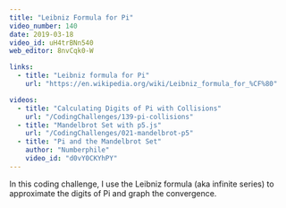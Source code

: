 ```yaml
---
title: "Leibniz Formula for Pi"
video_number: 140
date: 2019-03-18
video_id: uH4trBNn540
web_editor: 8nvCqk0-W

links:
  - title: "Leibniz formula for Pi"
    url: "https://en.wikipedia.org/wiki/Leibniz_formula_for_%CF%80"

videos:
  - title: "Calculating Digits of Pi with Collisions"
    url: "/CodingChallenges/139-pi-collisions"
  - title: "Mandelbrot Set with p5.js"
    url: "/CodingChallenges/021-mandelbrot-p5"
  - title: "Pi and the Mandelbrot Set"
    author: "Numberphile"
    video_id: "d0vY0CKYhPY"
---
```


In this coding challenge, I use the Leibniz formula (aka infinite series) to approximate the digits of Pi and graph the convergence.
